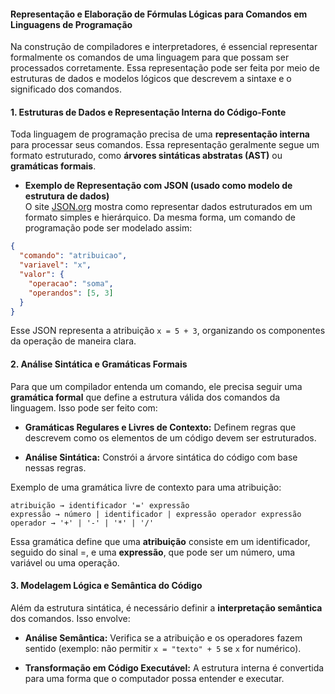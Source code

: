 #### **Representação e Elaboração de Fórmulas Lógicas para Comandos em Linguagens de Programação**

Na construção de compiladores e interpretadores, é essencial representar formalmente os comandos de uma linguagem para que possam ser processados corretamente. Essa representação pode ser feita por meio de estruturas de dados e modelos lógicos que descrevem a sintaxe e o significado dos comandos.

#### **1. Estruturas de Dados e Representação Interna do Código-Fonte**

Toda linguagem de programação precisa de uma **representação interna** para processar seus comandos. Essa representação geralmente segue um formato estruturado, como **árvores sintáticas abstratas (AST)** ou **gramáticas formais**.

- **Exemplo de Representação com JSON (usado como modelo de estrutura de dados)**  
    O site [JSON.org](https://json.org/) mostra como representar dados estruturados em um formato simples e hierárquico. Da mesma forma, um comando de programação pode ser modelado assim:

```json
{
  "comando": "atribuicao",
  "variavel": "x",
  "valor": {
    "operacao": "soma",
    "operandos": [5, 3]
  }
}

```

Esse JSON representa a atribuição `x = 5 + 3`, organizando os componentes da operação de maneira clara.

#### **2. Análise Sintática e Gramáticas Formais**

Para que um compilador entenda um comando, ele precisa seguir uma **gramática formal** que define a estrutura válida dos comandos da linguagem. Isso pode ser feito com:

- **Gramáticas Regulares e Livres de Contexto:** Definem regras que descrevem como os elementos de um código devem ser estruturados.
    
- **Análise Sintática:** Constrói a árvore sintática do código com base nessas regras.
    

Exemplo de uma gramática livre de contexto para uma atribuição:

	atribuição → identificador '=' expressão
	expressão → número | identificador | expressão operador expressão
	operador → '+' | '-' | '*' | '/'

Essa gramática define que uma **atribuição** consiste em um identificador, seguido do sinal =, e uma **expressão**, que pode ser um número, uma variável ou uma operação.

#### **3. Modelagem Lógica e Semântica do Código**

Além da estrutura sintática, é necessário definir a **interpretação semântica** dos comandos. Isso envolve:

- **Análise Semântica:** Verifica se a atribuição e os operadores fazem sentido (exemplo: não permitir `x = "texto" + 5` se `x` for numérico).
    
- **Transformação em Código Executável:** A estrutura interna é convertida para uma forma que o computador possa entender e executar.

